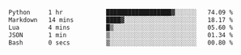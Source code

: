 <!--START_SECTION:waka-->

```txt
Python     1 hr            ██████████████████▓░░░░░░   74.09 %
Markdown   14 mins         ████▓░░░░░░░░░░░░░░░░░░░░   18.17 %
Lua        4 mins          █▒░░░░░░░░░░░░░░░░░░░░░░░   05.60 %
JSON       1 min           ▒░░░░░░░░░░░░░░░░░░░░░░░░   01.34 %
Bash       0 secs          ▒░░░░░░░░░░░░░░░░░░░░░░░░   00.80 %
```

<!--END_SECTION:waka-->
